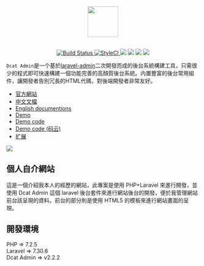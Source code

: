 <div align="center">
    <img src="https://cdn.learnku.com/uploads/images/202009/27/38389/WFQxJ7qZ1k.png!large" height="80"> 
</div>
<br>

<p align="center">
    <a href="https://github.com/jqhph/dcat-admin/actions">
        <img src="https://github.com/jqhph/dcat-admin/workflows/Laravel%20Dusk/badge.svg" alt="Build Status">
    </a>
    <a href="https://styleci.io/repos/182349597">
        <img src="https://github.styleci.io/repos/182349597/shield" alt="StyleCI">
    </a>
    <a href="https://packagist.org/packages/dcat/laravel-admin" ><img src="https://poser.pugx.org/dcat/laravel-admin/v/stable" /></a> 
    <a href="https://packagist.org/packages/dcat/laravel-admin"><img src="https://img.shields.io/packagist/dt/dcat/laravel-admin.svg?color=" /></a> 
    <a><img src="https://img.shields.io/badge/php-7.1+-59a9f8.svg?style=flat" /></a> 
    <a><img src="https://img.shields.io/badge/laravel-5.5+-59a9f8.svg?style=flat" ></a>
</p>

<p align=""><code>Dcat Admin</code>是一个基於<a href="https://www.laravel-admin.org/" target="_blank">laravel-admin</a>二次開發而成的後台系統構建工具，只需很少的程式即可快速構建一個功能完善的高顏質後台系統。内置豐富的後台常用組件，讓開發者告別冗長的HTML代碼，對後端開發者非常友好。</p>

-   [官方網站](http://www.dcatadmin.com)
-   [中文文檔](https://learnku.com/docs/dcat-admin)
-   [English documentions](http://www.dcatadmin.com/docs/en-2.x/quick-start.html)
-   [Demo](http://103.39.211.179:8080/admin)
-   [Demo code](https://github.com/jqhph/dcat-admin-demo)
-   [Demo code (码云)](https://gitee.com/jqhph/dcat-admin-demo)
-   [扩展](#)

![](https://cdn.learnku.com/uploads/images/202101/28/38389/YLmL7PLqH7.png!large)

## 個人自介網站

這是一個介紹我本人的經歷的網站，此專案是使用 PHP+Laravel 來進行開發，並使用 Dcat Admin 這個 laravel 後台套件來進行網站後台的開發，便於我管理網站前台該呈現的資料。前台的部分則是使用 HTML5 的模板來進行網站畫面的呈現。

## 開發環境

PHP => 7.2.5<br>
Laravel => 7.30.6<br>
Dcat Admin => v2.2.2

